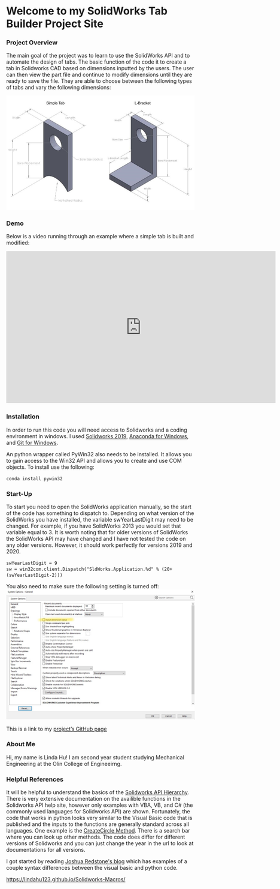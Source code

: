 # Welcome to my SolidWorks Tab Builder Project Site

### Project Overview
The main goal of the project was to learn to use the SolidWorks API and to automate the design of tabs. The basic function of the code it to create a tab in Solidworks CAD based on dimensions inputted by the users. The user can then view the part file and continue to modify dimensions until they are ready to save the file. They are able to choose between the following types of tabs and vary the following dimensions:

<img src="./TabChoices.jpg" width="720"/>

### Demo  
Below is a video running through an example where a simple tab is built and modified:

<iframe width="720" height = "405" src="https://www.youtube.com/embed/ZffWP0lwYtU" frameborder="0" allow="accelerometer; autoplay; clipboard-write; encrypted-media; gyroscope; picture-in-picture" allowfullscreen></iframe>

### Installation
In order to run this code you will need access to Solidworks and a coding environment in windows. I used 
[Solidworks 2019](https://www.solidworks.com/sw/support/downloads.htm),
[Anaconda for Windows](https://www.anaconda.com/products/individual), and
[Git for Windows](https://gitforwindows.org/).


An python wrapper called PyWin32 also needs to be installed. It allows you to gain access to the Win32 API and allows you to create and use COM objects. To install use the following: 

```
conda install pywin32
```

### Start-Up
To start you need to open the SolidWorks application manually, so the start of the code has something to dispatch to. Depending on what version of the SolidWorks you have installed, the variable swYearLastDigit may need to be changed. For example, if you have SolidWorks 2013 you would set that variable equal to 3. It is worth noting that for older versions of SolidWorks the SolidWorks API may have changed and I have not tested the code on any older versions. However, it should work perfectly for versions 2019 and 2020.  
```
swYearLastDigit = 9
sw = win32com.client.Dispatch("SldWorks.Application.%d" % (20+(swYearLastDigit-2))) 
```
You also need to make sure the following setting is turned off:
<img src="./SolidworksSetting.jpg" width="720"/>

This is a link to my [project’s GitHub page](https://github.com/lindahu123/Solidworks-Macros)

### About Me
Hi, my name is Linda Hu! I am second year student studying Mechanical Engineering at the Olin College of Engineeirng. 

### Helpful References
It will be helpful to understand the basics of the
[Solidworks API Hierarchy](http://help.solidworks.com/2019/english/api/sldworksapiprogguide/GettingStarted/Understanding_the_SolidWorks_API_Class_Hierarchy.htm?id=d523a164296a4b9a8801e61e8225e8a5#Pg0).
There is very extensive documentation on the availible functions in the Solidworks API help site, however only examples with VBA, VB, and C# (the commonly used languages for Solidworks API) are shown. Fortunately, the code that works in python looks very similar to the Visual Basic code that is published and the inputs to the functions are generally standard across all languages. One example is the
[CreateCircle Method](http://help.solidworks.com/2019/english/api/sldworksapi/solidworks.interop.sldworks~solidworks.interop.sldworks.imodeldoc~createcircle.html).
There is a search bar where you can look up other methods. The code does differ for different versions of Solidworks and you can just change the year in the url to look at documentations for all versions. 


I got started by reading
[Joshua Redstone's blog](https://joshuaredstone.blogspot.com/2015/02/solidworks-macros-via-python.html)
which has examples of a couple syntax differences between the visual basic and python code. 


https://lindahu123.github.io/Solidworks-Macros/
